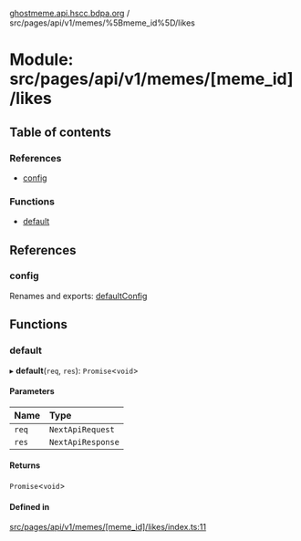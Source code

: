 [ghostmeme.api.hscc.bdpa.org][1] / src/pages/api/v1/memes/%5Bmeme_id%5D/likes

# Module: src/pages/api/v1/memes/\[meme_id]/likes

## Table of contents

### References

- [config][2]

### Functions

- [default][3]

## References

### config

Renames and exports: [defaultConfig][4]

## Functions

### default

▸ **default**(`req`, `res`): `Promise`<`void`>

#### Parameters

| Name  | Type              |
| :---- | :---------------- |
| `req` | `NextApiRequest`  |
| `res` | `NextApiResponse` |

#### Returns

`Promise`<`void`>

#### Defined in

[src/pages/api/v1/memes/\[meme_id\]/likes/index.ts:11][5]

[1]: ../README.md
[2]: src_pages_api_v1_memes__meme_id__likes.md#config
[3]: src_pages_api_v1_memes__meme_id__likes.md#default
[4]: src_backend_middleware.md#defaultconfig

[5]:
https://github.com/nhscc/ghostmeme.api.hscc.bdpa.org/blob/1aca321/src/pages/api/v1/memes/[meme_id]/likes/index.ts#L11
